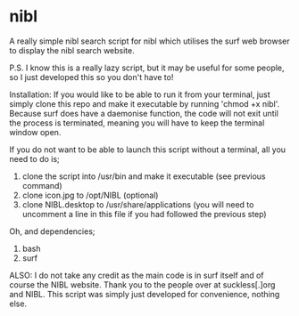 # nibl
A really simple nibl search script for nibl which utilises the surf web browser to display the nibl search website.

P.S. I know this is a really lazy script, but it may be useful for some people, so I just developed this so you don't have to!

Installation:
If you would like to be able to run it from your terminal, just simply clone this repo and make it executable by running 'chmod +x nibl'.
Because surf does have a daemonise function, the code will not exit until the process is terminated, meaning you will have to keep the terminal window open.

If you do not want to be able to launch this script without a terminal, all you need to do is;

1) clone the script into /usr/bin and make it executable (see previous command)
2) clone icon.jpg to /opt/NIBL (optional)
3) clone NIBL.desktop to /usr/share/applications (you will need to uncomment a line in this file if you had followed the previous step)

Oh, and dependencies;

1) bash
2) surf

ALSO: I do not take any credit as the main code is in surf itself and of course the NIBL website. Thank you to the people over at suckless[.]org and NIBL. This script was simply just developed for convenience, nothing else.
